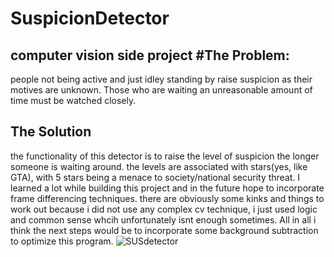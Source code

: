 # SuspicionDetector
computer vision side project 
#The Problem:
- 
people not being active and just idley standing by raise suspicion as their motives are unknown. Those who are waiting an unreasonable amount of time must be watched closely.

The Solution
-
the functionality of this detector is to raise the level of suspicion the longer someone is waiting around. the levels are associated with stars(yes, like GTA), with 5 stars being a menace to society/national security threat. I learned a lot while building this project and in the future hope to incorporate frame differencing techniques.
there are obviously some kinks and things to work out because i did not use any complex cv technique, i just used logic and common sense whcih unfortunately isnt enough sometimes. All in all i think the next steps would be to incorporate some background subtraction to optimize this program.
![SUSdetector](https://github.com/PeterGQ/SuspicionDetector/assets/93812183/b65da079-a0ae-4f6a-b471-cc34acd818bb)

